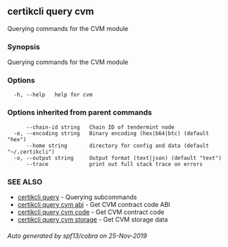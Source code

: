 ## certikcli query cvm

Querying commands for the CVM module

### Synopsis

Querying commands for the CVM module

### Options

```
  -h, --help   help for cvm
```

### Options inherited from parent commands

```
      --chain-id string   Chain ID of tendermint node
  -e, --encoding string   Binary encoding (hex|b64|btc) (default "hex")
      --home string       directory for config and data (default "~/.certikcli")
  -o, --output string     Output format (text|json) (default "text")
      --trace             print out full stack trace on errors
```

### SEE ALSO

* [certikcli query](certikcli_query.md)	 - Querying subcommands
* [certikcli query cvm abi](certikcli_query_cvm_abi.md)	 - Get CVM contract code ABI
* [certikcli query cvm code](certikcli_query_cvm_code.md)	 - Get CVM contract code
* [certikcli query cvm storage](certikcli_query_cvm_storage.md)	 - Get CVM storage data

###### Auto generated by spf13/cobra on 25-Nov-2019
